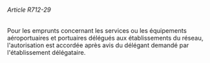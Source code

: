 ###### Article R712-29

Pour les emprunts concernant les services ou les équipements aéroportuaires et portuaires délégués aux établissements du réseau, l'autorisation est accordée après avis du délégant demandé par l'établissement délégataire.

